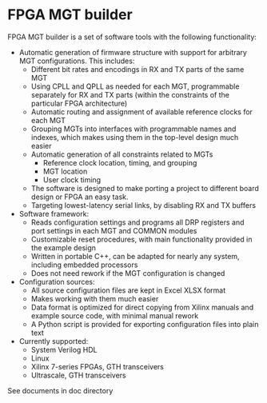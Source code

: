 # FPGA MGT builder
FPGA MGT builder is a set of software tools with the following functionality:
-	Automatic generation of firmware structure with support for arbitrary MGT configurations. This includes:
    -	Different bit rates and encodings in RX and TX parts of the same MGT
    -	Using CPLL and QPLL as needed for each MGT, programmable separately for RX and TX parts (within the constraints of the particular FPGA architecture)
    -	Automatic routing and assignment of available reference clocks for each MGT
    -	Grouping MGTs into interfaces with programmable names and indexes, which makes using them in the top-level design much easier
    -	Automatic generation of all constraints related to MGTs
        -	Reference clock location, timing, and grouping
        -	MGT location
        -	User clock timing
    -	The software is designed to make porting a project to different board design or FPGA an easy task.
    -	Targeting lowest-latency serial links, by disabling RX and TX buffers
-	Software framework:
    -	Reads configuration settings and programs all DRP registers and port settings in each MGT and COMMON modules
    -	Customizable reset procedures, with main functionality provided in the example design
    -	Written in portable C++, can be adapted for nearly any system, including embedded processors
    -	Does not need rework if the MGT configuration is changed
-	Configuration sources:
    -	All source configuration files are kept in Excel XLSX format
    -	Makes working with them much easier
    -	Data format is optimized for direct copying from Xilinx manuals and example source code, with minimal manual rework
    -	A Python script is provided for exporting configuration files into plain text
-	Currently supported:
    -	System Verilog HDL
    -	Linux
    -	Xilinx 7-series FPGAs, GTH transceivers
    -	Ultrascale, GTH transceivers

See documents in doc directory
